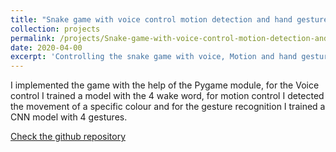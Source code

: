 ```yaml
---
title: "Snake game with voice control motion detection and hand gesture recognition"
collection: projects
permalink: /projects/Snake-game-with-voice-control-motion-detection-and-hand-gesture-recognition
date: 2020-04-00
excerpt: 'Controlling the snake game with voice, Motion and hand gesture.'
---
```

I implemented the game with the help of the Pygame module, for the Voice control I trained a model with the 4 wake word, for motion control I detected the movement of a specific colour and for the gesture recognition I trained a CNN model with 4 gestures.

[Check the github repository](https://github.com/MohammadJRanjbar/Snake-game-with-voice-control-motion-detection-and-hand-gesture-recognition)


